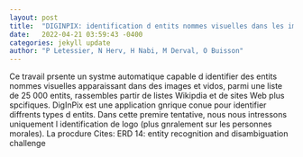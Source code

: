 ```yaml
---
layout: post
title:  "DIGINPIX: identification d entits nommes visuelles dans les images et les vidos"
date:   2022-04-21 03:59:43 -0400
categories: jekyll update
author: "P Letessier, N Herv, H Nabi, M Derval, O Buisson"
---
```

Ce travail prsente un systme automatique capable d identifier des entits nommes visuelles apparaissant dans des images et vidos, parmi une liste de 25 000 entits, rassembles  partir de listes Wikipdia et de sites Web plus spcifiques. DigInPix est une application gnrique conue pour identifier diffrents types d entits. Dans cette premire tentative, nous nous intressons uniquement l identification de logo (plus gnralement sur les personnes morales). La procdure Cites: ERD 14: entity recognition and disambiguation challenge